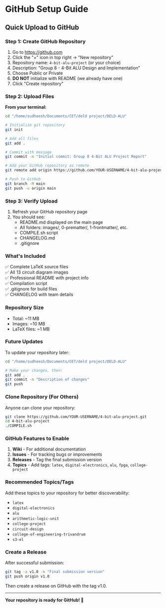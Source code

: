 # GitHub Setup Guide

## Quick Upload to GitHub

### Step 1: Create GitHub Repository

1. Go to https://github.com
2. Click the "+" icon in top right → "New repository"
3. Repository name: `4-bit-alu-project` (or your choice)
4. Description: "Group 8 - 4-Bit ALU Design and Implementation"
5. Choose Public or Private
6. **DO NOT** initialize with README (we already have one)
7. Click "Create repository"

### Step 2: Upload Files

**From your terminal:**

```bash
cd "/home/sudheesh/Documents/CET/deld project/DELD-ALU"

# Initialize git repository
git init

# Add all files
git add .

# Commit with message
git commit -m "Initial commit: Group 8 4-Bit ALU Project Report"

# Add your GitHub repository as remote
git remote add origin https://github.com/YOUR-USERNAME/4-bit-alu-project.git

# Push to GitHub
git branch -M main
git push -u origin main
```

### Step 3: Verify Upload

1. Refresh your GitHub repository page
2. You should see:
   - README.md displayed on the main page
   - All folders: images/, 0-prematter/, 1-frontmatter/, etc.
   - COMPILE.sh script
   - CHANGELOG.md
   - .gitignore

### What's Included

✅ Complete LaTeX source files  
✅ All 13 circuit diagram images  
✅ Professional README with project info  
✅ Compilation script  
✅ .gitignore for build files  
✅ CHANGELOG with team details  

### Repository Size

- Total: ~11 MB
- Images: ~10 MB
- LaTeX files: ~1 MB

### Future Updates

To update your repository later:

```bash
cd "/home/sudheesh/Documents/CET/deld project/DELD-ALU"

# Make your changes, then:
git add .
git commit -m "Description of changes"
git push
```

### Clone Repository (For Others)

Anyone can clone your repository:

```bash
git clone https://github.com/YOUR-USERNAME/4-bit-alu-project.git
cd 4-bit-alu-project
./COMPILE.sh
```

### GitHub Features to Enable

1. **Wiki** - For additional documentation
2. **Issues** - For tracking bugs or improvements
3. **Releases** - Tag the final submission version
4. **Topics** - Add tags: `latex`, `digital-electronics`, `alu`, `fpga`, `college-project`

### Recommended Topics/Tags

Add these topics to your repository for better discoverability:
- `latex`
- `digital-electronics`
- `alu`
- `arithmetic-logic-unit`
- `college-project`
- `circuit-design`
- `college-of-engineering-trivandrum`
- `s3-el`

### Create a Release

After successful submission:

```bash
git tag -a v1.0 -m "Final submission version"
git push origin v1.0
```

Then create a release on GitHub with the tag v1.0.

---

**Your repository is ready for GitHub! 🚀**
